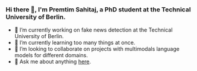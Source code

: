 ### Hi there 👋, I'm Premtim Sahitaj, a PhD student at the Technical University of Berlin. 

- 🔭 I’m currently working on fake news detection at the Technical University of Berlin.
- 🌱 I’m currently learning too many things at once. 
- 👯 I’m looking to collaborate on projects with multimodals language models for different domains. 
- 💬 Ask me about anything [here](https://github.com/premsa/premsa/issues).


<!--- 
  if you have forked this to use on your profile, 
  Change the `github-readme-stats.anuraghazra1.vercel.app` to `github-readme-stats.vercel.app` 
--->

